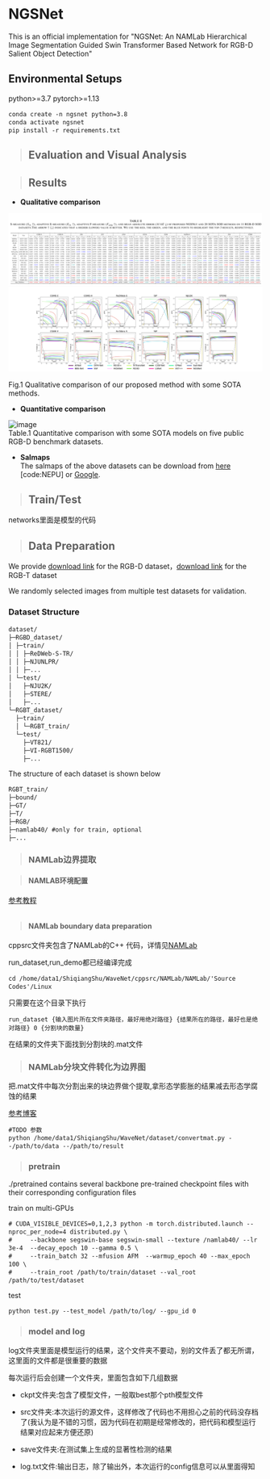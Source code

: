 # NGSNet

This is an official implementation for "NGSNet: An NAMLab Hierarchical Image Segmentation Guided Swin Transformer Based Network for RGB-D Salient Object Detection"



## Environmental Setups

python>=3.7 pytorch>=1.13

```
conda create -n ngsnet python=3.8
conda activate ngsnet
pip install -r requirements.txt
```


>## Evaluation and Visual Analysis

>## Results
* **Qualitative comparison**  

![](./ngs_table.png)
![](./pr_curve.png)

Fig.1 Qualitative comparison of our proposed method with some SOTA methods.  

* **Quantitative comparison** 

![image](figs/qulities_results.png)  
Table.1 Quantitative comparison with some SOTA models on five public RGB-D benchmark datasets. 

* **Salmaps**   
The salmaps of the above datasets can be download from [here](https://pan.baidu.com/s/1sswZiW-2lDaYPPnpK9Ahbw) [code:NEPU] or [Google](https://drive.google.com/file/d/1cBSijVa52ut-htYnBWDegFiYlMUhZC8W/view?usp=drive_link).


>## Train/Test

networks里面是模型的代码

>## Data Preparation

We provide [download link](https://pan.baidu.com/s/1dZ47EX1ttETSE3jF8Km-5w&pwd=yial) for the RGB-D dataset，[download link](https://pan.baidu.com/s/1dZ47EX1ttETSE3jF8Km-5w&pwd=yial) for the RGB-T dataset

We randomly selected images from multiple test datasets for validation.

### Dataset Structure

```
dataset/
├─RGBD_dataset/
│ ├─train/
│ │ ├─ReDWeb-S-TR/
│ │ ├─NJUNLPR/
│ │ ├─...
│ └─test/
│   ├─NJU2K/
│   ├─STERE/
│   ├─...
└─RGBT_dataset/
  ├─train/
  │ └─RGBT_train/
  └─test/
    ├─VT821/
    ├─VI-RGBT1500/
    ├─...
```
The structure of each dataset is shown below
```
RGBT_train/
├─bound/
├─GT/
├─T/
├─RGB/
├─namlab40/ #only for train, optional
├─...
```

>### NAMLab边界提取

>#### NAMLAB环境配置

[参考教程](https://waltpeter.github.io/open-cv-basic/install-opencv-ubuntu-cpp/index.html)

```

```

>#### NAMLab boundary data preparation

cppsrc文件夹包含了NAMLab的C++ 代码，详情见[NAMLab](https://github.com/YunpingZheng/NAMLab)


run_dataset,run_demo都已经编译完成

```
cd /home/data1/ShiqiangShu/WaveNet/cppsrc/NAMLab/NAMLab/'Source Codes'/Linux
```

只需要在这个目录下执行

```
run_dataset {输入图片所在文件夹路径，最好用绝对路径} {结果所在的路径，最好也是绝对路径} 0 {分割块的数量}
```

在结果的文件夹下面找到分割块的.mat文件

>### NAMLab分块文件转化为边界图

把.mat文件中每次分割出来的块边界做个提取,拿形态学膨胀的结果减去形态学腐蚀的结果

[参考博客](https://blog.csdn.net/wangjia2575525474/article/details/117919453)


```
#TODO 参数
python /home/data1/ShiqiangShu/WaveNet/dataset/convertmat.py --/path/to/data --/path/to/result
```

>### pretrain

./pretrained contains several backbone pre-trained checkpoint files with their corresponding configuration files

train on multi-GPUs

```
# CUDA_VISIBLE_DEVICES=0,1,2,3 python -m torch.distributed.launch --nproc_per_node=4 distributed.py \
#     --backbone segswin-base segswin-small --texture /namlab40/ --lr 3e-4  --decay_epoch 10 --gamma 0.5 \
#     --train_batch 32 --mfusion AFM  --warmup_epoch 40 --max_epoch 100 \
#     --train_root /path/to/train/dataset --val_root /path/to/test/dataset
```

test 
```
python test.py --test_model /path/to/log/ --gpu_id 0
```

>### model and log

log文件夹里面是模型运行的结果，这个文件夹不要动，别的文件丢了都无所谓，这里面的文件都是很重要的数据

每次运行后会创建一个文件夹，里面包含如下几组数据

+ ckpt文件夹:包含了模型文件，一般取best那个pth模型文件

+ src文件夹:本次运行的源文件，这样修改了代码也不用担心之前的代码没存档了(我认为是不错的习惯，因为代码在初期是经常修改的，把代码和模型运行结果对应起来方便还原)

+ save文件夹:在测试集上生成的显著性检测的结果

+ log.txt文件:输出日志，除了输出外，本次运行的config信息可以从里面得知



